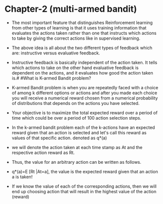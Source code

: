 # Chapter-2 (multi-armed bandit)

- The most important feature that distinguishes Reinforcement learning from other types of learning is that it uses training information that evaluates the actions taken rather than one that instructs which actions to take by giving the correct actions like in supervised learning.
- The above idea is all about the two different types of feedback which are: instructive versus evaluative feedback.
- Instructive feedback is basically independent of the action taken. It tells which actions to take on the other hand evaluative feedback is dependent on the actions, and it evaluates how good the action taken is.#
#What is K-armed Bandit problem?

- K-armed Bandit problem is when you are repeatedly faced with a choice of among k different options or actions and after you made each choice you will receive a numerical reward chosen from a numerical probability of distributions that depends on the actions you have selected.
- Your objective is to maximize the total expected reward over a period of time which could be over a period of 100 action selection steps.
- In the k-armed bandit problem each of the k-actions have an expected reward given that an action is selected and let's call this reward as values of that specific action. denoted as q*(a)
- we will denote the action taken at each time stamp as At and the respective action reward as Rt.
- Thus, the value for an arbitrary action can be written as follows.
- q*(a)=E [Rt |At=a], the value is the expected reward given that an action a is taken!
- If we know the value of each of the corresponding actions, then we will end up choosing action that will result in the highest value of the action (reward)
